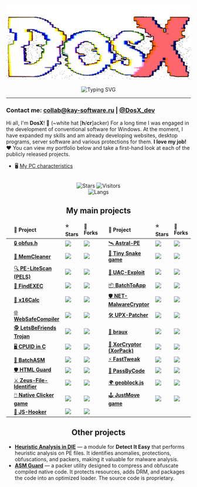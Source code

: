 <!-- ![](https://capsule-render.vercel.app/api?type=waving&color=gradient&height=256&section=header&text=About%20me&fontSize=75&animation=fadeIn&fontAlignY=38&desc=Welcome%20to%20my%20GitHub%20profile!%20Put%20stars,%20fork%20and%20contribute!&descAlignY=51&descAlign=62) -->

<div align="center">
<img src="https://github.com/DosX-dev/DosX-dev/blob/main/animated.gif" alt="">
<br><br>
<img src="https://readme-typing-svg.demolab.com?font=Fira+Code&weight=700&duration=6000&pause=200&color=08C4DF&center=true&multiline=true&repeat=false&random=false&width=435&lines=%23include+%3Cabout.h%3E;%23include+%3Ccoffee.h%3E" alt="Typing SVG" />
</div>

<hr>

### Contact me: collab@kay-software.ru | [@DosX_dev](https://DosX_dev.t.me/)

Hi all, I'm **DosX**! 👋 (~white hat [**h**/**cr**]acker)
For a long time I was engaged in the development of conventional software for Windows. At the moment, I have expanded my skills and am already developing websites, desktop programs, server software and various protections for them. **I love my job! ❤️** You can view my portfolio below and take a first-hand look at each of the publicly released projects.

 * 🖥 [My PC characteristics](my-pc.md)

<br>
<div align="center">
<img alt="Stars" src="https://img.shields.io/github/stars/DosX-dev?label=Stars">
<img alt="Visitors" src="https://visitor-badge.laobi.icu/badge?page_id=DosX-dev">
<br>
<img alt="Langs" src="https://github-readme-stats.vercel.app/api/top-langs/?username=DosX-dev&langs_count=8&theme=react&layout=compact">
<br>

## My main projects

<table>
  <thead>
    <tr>
      <td></td>
      <td><b>📘 Project</b></td>
      <td><b>⭐ Stars</b></td>
      <td><b>🤝 Forks</b></td>
      <td></td>
      <td><b>📘 Project</b></td>
      <td><b>⭐ Stars</b></td>
      <td><b>🤝 Forks</b></td>
    </tr>
  </thead>

  <tr>
    <td></td>
    <td><a href="https://github.com/DosX-dev/obfus.h">🔒 <b>obfus.h</b></a></td>
    <td><img src="https://img.shields.io/github/stars/DosX-dev/obfus.h?style=flat-square&labelColor=3d3d3d&color=ab3300&label=%E2%AD%90"></td>
    <td><img src="https://img.shields.io/github/forks/DosX-dev/obfus.h?style=flat-square&labelColor=3d3d3d&color=0038c4&label=%F0%9F%8C%B1"></td>
    <td></td>
    <td><a href="https://github.com/DosX-dev/Astral-PE">🛰️ <b>Astral-PE</b></a></td>
    <td><img src="https://img.shields.io/github/stars/DosX-dev/Astral-PE?style=flat-square&labelColor=3d3d3d&color=ab3300&label=%E2%AD%90"></td>
    <td><img src="https://img.shields.io/github/forks/DosX-dev/Astral-PE?style=flat-square&labelColor=3d3d3d&color=0038c4&label=%F0%9F%8C%B1"></td>
  </tr>

  <tr>
    <td></td>
    <td><a href="https://github.com/DosX-dev/MemCleaner">🧹 <b>MemCleaner</b></a></td>
    <td><img src="https://img.shields.io/github/stars/DosX-dev/MemCleaner?style=flat-square&labelColor=3d3d3d&color=ab3300&label=%E2%AD%90"></td>
    <td><img src="https://img.shields.io/github/forks/DosX-dev/MemCleaner?style=flat-square&labelColor=3d3d3d&color=0038c4&label=%F0%9F%8C%B1"></td>
    <td></td>
    <td><a href="https://github.com/DosX-dev/TinySnake-game">🐍 <b>Tiny Snake game</b></a></td>
    <td><img src="https://img.shields.io/github/stars/DosX-dev/TinySnake-game?style=flat-square&labelColor=3d3d3d&color=ab3300&label=%E2%AD%90"></td>
    <td><img src="https://img.shields.io/github/forks/DosX-dev/TinySnake-game?style=flat-square&labelColor=3d3d3d&color=0038c4&label=%F0%9F%8C%B1"></td>
  </tr>

  <tr>
    <td></td>
    <td><a href="https://github.com/DosX-dev/PE-LiteScan">🔍 <b>PE-LiteScan (PELS)</b></a></td>
    <td><img src="https://img.shields.io/github/stars/DosX-dev/PE-LiteScan?style=flat-square&labelColor=3d3d3d&color=ab3300&label=%E2%AD%90"></td>
    <td><img src="https://img.shields.io/github/forks/DosX-dev/PE-LiteScan?style=flat-square&labelColor=3d3d3d&color=0038c4&label=%F0%9F%8C%B1"></td>
    <td></td>
    <td><a href="https://github.com/DosX-dev/UAC-Exploit">🚨 <b>UAC-Exploit</b></a></td>
    <td><img src="https://img.shields.io/github/stars/DosX-dev/UAC-Exploit?style=flat-square&labelColor=3d3d3d&color=ab3300&label=%E2%AD%90"></td>
    <td><img src="https://img.shields.io/github/forks/DosX-dev/UAC-Exploit?style=flat-square&labelColor=3d3d3d&color=0038c4&label=%F0%9F%8C%B1"></td>
  </tr>

  <tr>
    <td></td>
    <td><a href="https://github.com/DosX-dev/FindEXEC">🔎 <b>FindEXEC</b></a></td>
    <td><img src="https://img.shields.io/github/stars/DosX-dev/FindEXEC?style=flat-square&labelColor=3d3d3d&color=ab3300&label=%E2%AD%90"></td>
    <td><img src="https://img.shields.io/github/forks/DosX-dev/FindEXEC?style=flat-square&labelColor=3d3d3d&color=0038c4&label=%F0%9F%8C%B1"></td>
    <td></td>
    <td><a href="https://github.com/DosX-dev/BatchToApp">📦 <b>BatchToApp</b></a></td>
    <td><img src="https://img.shields.io/github/stars/DosX-dev/BatchToApp?style=flat-square&labelColor=3d3d3d&color=ab3300&label=%E2%AD%90"></td>
    <td><img src="https://img.shields.io/github/forks/DosX-dev/BatchToApp?style=flat-square&labelColor=3d3d3d&color=0038c4&label=%F0%9F%8C%B1"></td>
  </tr>

  <tr>
    <td></td>
    <td><a href="https://github.com/DosX-dev/x16Calc">🧮 <b>x16Calc</b></a></td>
    <td><img src="https://img.shields.io/github/stars/DosX-dev/x16Calc?style=flat-square&labelColor=3d3d3d&color=ab3300&label=%E2%AD%90"></td>
    <td><img src="https://img.shields.io/github/forks/DosX-dev/x16Calc?style=flat-square&labelColor=3d3d3d&color=0038c4&label=%F0%9F%8C%B1"></td>
    <td></td>
    <td><a href="https://github.com/DosX-dev/NET-MalwareCryptor">🛡️ <b>NET-MalwareCryptor</b></a></td>
    <td><img src="https://img.shields.io/github/stars/DosX-dev/NET-MalwareCryptor?style=flat-square&labelColor=3d3d3d&color=ab3300&label=%E2%AD%90"></td>
    <td><img src="https://img.shields.io/github/forks/DosX-dev/NET-MalwareCryptor?style=flat-square&labelColor=3d3d3d&color=0038c4&label=%F0%9F%8C%B1"></td>
  </tr>

  <tr>
    <td></td>
    <td><a href="https://github.com/DosX-dev/WebSafeCompiler">🌐 <b>WebSafeCompiler</b></a></td>
    <td><img src="https://img.shields.io/github/stars/DosX-dev/WebSafeCompiler?style=flat-square&labelColor=3d3d3d&color=ab3300&label=%E2%AD%90"></td>
    <td><img src="https://img.shields.io/github/forks/DosX-dev/WebSafeCompiler?style=flat-square&labelColor=3d3d3d&color=0038c4&label=%F0%9F%8C%B1"></td>
    <td></td>
    <td><a href="https://github.com/DosX-dev/UPX-Patcher">🛠️ <b>UPX-Patcher</b></a></td>
    <td><img src="https://img.shields.io/github/stars/DosX-dev/UPX-Patcher?style=flat-square&labelColor=3d3d3d&color=ab3300&label=%E2%AD%90"></td>
    <td><img src="https://img.shields.io/github/forks/DosX-dev/UPX-Patcher?style=flat-square&labelColor=3d3d3d&color=0038c4&label=%F0%9F%8C%B1"></td>
  </tr>

  <tr>
    <td></td>
    <td><a href="https://github.com/DosX-dev/LetsBeFriends-Trojan">🕵️ <b>LetsBeFriends Trojan</b></a></td>
    <td><img src="https://img.shields.io/github/stars/DosX-dev/LetsBeFriends-Trojan?style=flat-square&labelColor=3d3d3d&color=ab3300&label=%E2%AD%90"></td>
    <td><img src="https://img.shields.io/github/forks/DosX-dev/LetsBeFriends-Trojan?style=flat-square&labelColor=3d3d3d&color=0038c4&label=%F0%9F%8C%B1"></td>
    <td></td>
    <td><a href="https://github.com/DosX-dev/braux">🧠 <b>braux</b></a></td>
    <td><img src="https://img.shields.io/github/stars/DosX-dev/braux?style=flat-square&labelColor=3d3d3d&color=ab3300&label=%E2%AD%90"></td>
    <td><img src="https://img.shields.io/github/forks/DosX-dev/braux?style=flat-square&labelColor=3d3d3d&color=0038c4&label=%F0%9F%8C%B1"></td>
  </tr>

  <tr>
    <td></td>
    <td><a href="https://github.com/DosX-dev/cpuid-in-C">🖥️ <b>CPUID in C</b></a></td>
    <td><img src="https://img.shields.io/github/stars/DosX-dev/cpuid-in-C?style=flat-square&labelColor=3d3d3d&color=ab3300&label=%E2%AD%90"></td>
    <td><img src="https://img.shields.io/github/forks/DosX-dev/cpuid-in-C?style=flat-square&labelColor=3d3d3d&color=0038c4&label=%F0%9F%8C%B1"></td>
    <td></td>
    <td><a href="https://github.com/DosX-dev/DotNET_XorCryptor">🔐 <b>XorCryptor (XorPack)</b></a></td>
    <td><img src="https://img.shields.io/github/stars/DosX-dev/DotNET_XorCryptor?style=flat-square&labelColor=3d3d3d&color=ab3300&label=%E2%AD%90"></td>
    <td><img src="https://img.shields.io/github/forks/DosX-dev/DotNET_XorCryptor?style=flat-square&labelColor=3d3d3d&color=0038c4&label=%F0%9F%8C%B1"></td>
  </tr>

  <tr>
    <td></td>
    <td><a href="https://github.com/DosX-dev/BatchASM">📝 <b>BatchASM</b></a></td>
    <td><img src="https://img.shields.io/github/stars/DosX-dev/BatchASM?style=flat-square&labelColor=3d3d3d&color=ab3300&label=%E2%AD%90"></td>
    <td><img src="https://img.shields.io/github/forks/DosX-dev/BatchASM?style=flat-square&labelColor=3d3d3d&color=0038c4&label=%F0%9F%8C%B1"></td>
    <td></td>
    <td><a href="https://github.com/DosX-dev/FastTweak">⚡ <b>FastTweak</b></a></td>
    <td><img src="https://img.shields.io/github/stars/DosX-dev/FastTweak?style=flat-square&labelColor=3d3d3d&color=ab3300&label=%E2%AD%90"></td>
    <td><img src="https://img.shields.io/github/forks/DosX-dev/FastTweak?style=flat-square&labelColor=3d3d3d&color=0038c4&label=%F0%9F%8C%B1"></td>
  </tr>

  <tr>
    <td></td>
    <td><a href="https://github.com/DosX-dev/HTML-Guard">🛡️ <b>HTML Guard</b></a></td>
    <td><img src="https://img.shields.io/github/stars/DosX-dev/HTML-Guard?style=flat-square&labelColor=3d3d3d&color=ab3300&label=%E2%AD%90"></td>
    <td><img src="https://img.shields.io/github/forks/DosX-dev/HTML-Guard?style=flat-square&labelColor=3d3d3d&color=0038c4&label=%F0%9F%8C%B1"></td>
    <td></td>
    <td><a href="https://github.com/DosX-dev/PassByCode">🔑 <b>PassByCode</b></a></td>
    <td><img src="https://img.shields.io/github/stars/DosX-dev/PassByCode?style=flat-square&labelColor=3d3d3d&color=ab3300&label=%E2%AD%90"></td>
    <td><img src="https://img.shields.io/github/forks/DosX-dev/PassByCode?style=flat-square&labelColor=3d3d3d&color=0038c4&label=%F0%9F%8C%B1"></td>
  </tr>

  <tr>
    <td></td>
    <td><a href="https://github.com/DosX-dev/Zeus-File-Identifier">⚔️ <b>Zeus-File-Identifier</b></a></td>
    <td><img src="https://img.shields.io/github/stars/DosX-dev/Zeus-File-Identifier?style=flat-square&labelColor=3d3d3d&color=ab3300&label=%E2%AD%90"></td>
    <td><img src="https://img.shields.io/github/forks/DosX-dev/Zeus-File-Identifier?style=flat-square&labelColor=3d3d3d&color=0038c4&label=%F0%9F%8C%B1"></td>
    <td></td>
    <td><a href="https://github.com/DosX-dev/geoblock.js">🌍 <b>geoblock.js</b></a></td>
    <td><img src="https://img.shields.io/github/stars/DosX-dev/geoblock.js?style=flat-square&labelColor=3d3d3d&color=ab3300&label=%E2%AD%90"></td>
    <td><img src="https://img.shields.io/github/forks/DosX-dev/geoblock.js?style=flat-square&labelColor=3d3d3d&color=0038c4&label=%F0%9F%8C%B1"></td>
  </tr>

  <tr>
    <td></td>
    <td><a href="https://github.com/DosX-dev/NativeClicker-game">🖱️ <b>Native Clicker game</b></a></td>
    <td><img src="https://img.shields.io/github/stars/DosX-dev/NativeClicker-game?style=flat-square&labelColor=3d3d3d&color=ab3300&label=%E2%AD%90"></td>
    <td><img src="https://img.shields.io/github/forks/DosX-dev/NativeClicker-game?style=flat-square&labelColor=3d3d3d&color=0038c4&label=%F0%9F%8C%B1"></td>
    <td></td>
    <td><a href="https://github.com/DosX-dev/JustMove-game">🕹️ <b>JustMove game</b></a></td>
    <td><img src="https://img.shields.io/github/stars/DosX-dev/JustMove-game?style=flat-square&labelColor=3d3d3d&color=ab3300&label=%E2%AD%90"></td>
    <td><img src="https://img.shields.io/github/forks/DosX-dev/JustMove-game?style=flat-square&labelColor=3d3d3d&color=0038c4&label=%F0%9F%8C%B1"></td>
  </tr>

  <tr>
    <td></td>
    <td><a href="https://github.com/DosX-dev/js-hooker">🔨 <b>JS-Hooker</b></a></td>
    <td><img src="https://img.shields.io/github/stars/DosX-dev/js-hooker?style=flat-square&labelColor=3d3d3d&color=ab3300&label=%E2%AD%90"></td>
    <td><img src="https://img.shields.io/github/forks/DosX-dev/js-hooker?style=flat-square&labelColor=3d3d3d&color=0038c4&label=%F0%9F%8C%B1"></td>
    <td></td>
    <td></td>
    <td></td>
    <td></td>
  </tr>
</table>



## Other projects

</div>

* [**Heuristic Analysis in DIE**](https://github.com/horsicq/Detect-It-Easy/blob/master/db/PE/__GenericHeuristicAnalysis_By_DosX.7.sg) — a module for **Detect It Easy** that performs heuristic analysis on PE files. It identifies anomalies, protections, obfuscations, and packers, making it valuable for malware analysis.
* [**ASM Guard**](https://github.com/DosX-dev/ASM-Guard) — a packer utility designed to compress and obfuscate compiled native code. It protects resources, adds DRM, and packages the code into an optimized loader. The source code is proprietary.
